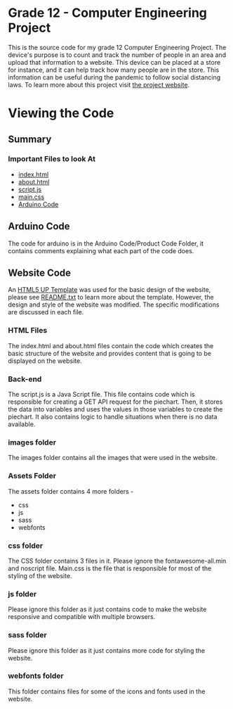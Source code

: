 # Grade 12 - Computer Engineering Project
This is the source code for my grade 12 Computer Engineering Project. 
The device's purpose is to count and track the number of people in an area and upload that information to a website.
This device can be placed at a store for instance, and it can help track how many people are in the store. This information can be useful during the pandemic to follow social distancing laws. To learn more about this project visit [the project website](https://devadhiraj.github.io/compengproject/).
# Viewing the Code

## Summary ##

### Important Files to look At
* [index.html](index.html)
* [about.html](about.html)
* [script.js](script.js)
* [main.css](assets/css/main.css)
* [Arduino Code](https://github.com/devAdhiraj/compengproject/blob/gh-pages/Arduino%20Code/Product_Code/Product_Code.ino)

## Arduino Code ##
The code for arduino is in the Arduino Code/Product Code Folder, it contains comments explaining what each part of the code does.

## Website Code ##
An [HTML5 UP Template](https://html5up.net/massively) was used for the basic design of the website, please see [README.txt](README.txt) to learn more about the template. However, the design and style of the website was modified. The specific modifications are discussed in each file.

### HTML Files ###
The index.html and about.html files contain the code which creates the basic structure of the website and provides content that is going to be displayed on the website.

### Back-end ###
The script.js is a Java Script file. This file contains code which is responsible for creating a GET API request for the piechart. Then, it stores the data into variables and uses the values in those variables to create the piechart. It also contains logic to handle situations when there is no data available.

### images folder ###
The images folder contains all the images that were used in the website.

### Assets Folder ###
The assets folder contains 4 more folders - 
* css
* js
* sass
* webfonts

### css folder ###
The CSS folder contains 3 files in it. Please ignore the fontawesome-all.min and noscript file.
Main.css is the file that is responsible for most of the styling of the website.

### js folder ###
Please ignore this folder as it just contains code to make the website responsive and compatible with multiple browsers.

### sass folder ###
Please ignore this folder as it just contains more code for styling the website.

### webfonts folder ###
This folder contains files for some of the icons and fonts used in the website. 


